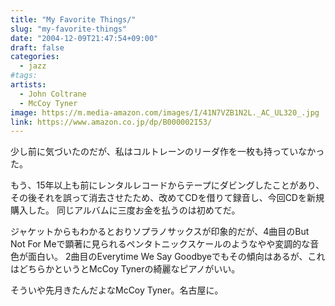 ```yaml
---
title: "My Favorite Things/"
slug: "my-favorite-things"
date: "2004-12-09T21:47:54+09:00"
draft: false
categories:
  - jazz
#tags: 
artists:
  - John Coltrane
  - McCoy Tyner
image: https://m.media-amazon.com/images/I/41N7VZB1N2L._AC_UL320_.jpg
link: https://www.amazon.co.jp/dp/B000002I53/
---
```

少し前に気づいたのだが、私はコルトレーンのリーダ作を一枚も持っていなかった。
<!--more-->
もう、15年以上も前にレンタルレコードからテープにダビングしたことがあり、その後それを誤って消去させたため、改めてCDを借りて録音し、今回CDを新規購入した。
同じアルバムに三度お金を払うのは初めてだ。 

ジャケットからもわかるとおりソプラノサックスが印象的だが、4曲目のBut Not For Meで顕著に見られるペンタトニックスケールのようなやや変調的な音色が面白い。 
2曲目のEverytime We Say Goodbyeでもその傾向はあるが、これはどちらかというとMcCoy Tynerの綺麗なピアノがいい。 

そういや先月きたんだよなMcCoy Tyner。名古屋に。

